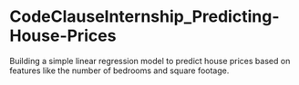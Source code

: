 # CodeClauseInternship_Predicting-House-Prices
Building a simple linear regression model to predict house prices based on features like the number of bedrooms and square footage.
